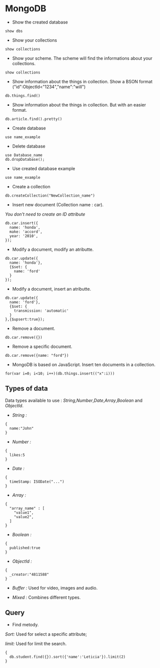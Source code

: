 # MongoDB

* Show the created database
```
show dbs
```
* Show your collections
```
show collections
```
* Show your scheme. The scheme will find the informations about your collections.
```
show collections
```
* Show information about the things in collection. Show a BSON format ("id":ObjectId<"1234","name":"will")
```
db.things.find()
```
* Show information about the things in collection. But with an easier format.
```
db.article.find().pretty()
```
* Create database
```
use name_example
```
* Delete database
```
use Database_name
db.dropDatabase();
```
* Use created database example
```
use name_example
```
* Create a collection
```
db.createCollection("NewCollection_name")
```
* Insert new document (Collection name : car).

*You don't need to create an ID attribute*

```
db.car.insert({
  name: 'honda',
  make: 'accord',
  year: '2010',
});
```

* Modify a document, modify an atributte.

```
db.car.update({
  name: 'honda'},
  {$set: {
    name: 'ford'
  }
});
```

* Modify a document, insert an atributte.

```
db.car.update({
  name: 'ford'},
  {$set: {
    transmission: 'automatic'
  }
},{$upsert:true});
```
* Remove a document.
```
db.car.remove({})
```

* Remove a specific document.
```
db.car.remove({name: "ford"})
```

* MongoDB is based on JavaScript. Insert ten documents in a collection.
```
for(var i=0; i<10; i++)(db.things.insert(("x":i)))
```

## Types of data

Data types available to use : *String*,*Number*,*Date*,*Array*,*Boolean* and *ObjectId*.

* *String :*
```
{
  name:"John"
}
```

* *Number :*
```
{
  likes:5
}
```

* *Date :*
```
{
  timeStamp: ISODate("...")
}
```

* *Array :*
```
{
  "array_name" : [
    "value1",
    "value2",
  ]
}
```

* *Boolean :*
```
{
  published:true
}
```

* *ObjectId :*
```
{
  _creator:"4811588"
}
```
* *Buffer :* Used for video, images and audio.

* *Mixed :* Combines different types.

## Query

* Find metody.

*Sort:* Used for select a specific attribute;

*limit:* Used for limit the search.
```
{
  db.student.find({}).sort({'name':'Leticia'}).limit(2)
}
```
